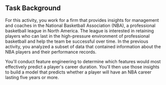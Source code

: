 ## Task Background

For this activity, you work for a firm that provides insights for management and coaches in the National Basketball Association (NBA), a professional basketball league in North America. The league is interested in retaining players who can last in the high-pressure environment of professional basketball and help the team be successful over time. In the previous activity, you analyzed a subset of data that contained information about the NBA players and their performance records. 

You'll conduct feature engineering to determine which features would most effectively predict a player's career duration. You'll then use those insights to build a model that predicts whether a player will have an NBA career lasting five years or more.
